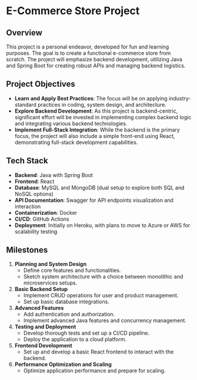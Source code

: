 # E-Commerce Store Project

## Overview
This project is a personal endeavor, developed for fun and learning purposes. The goal is to create a functional e-commerce store from scratch. The project will emphasize backend development, utilizing Java and Spring Boot for creating robust APIs and managing backend logistics.

## Project Objectives
- **Learn and Apply Best Practices**: The focus will be on applying industry-standard practices in coding, system design, and architecture.
- **Explore Backend Development**: As this project is backend-centric, significant effort will be invested in implementing complex backend logic and integrating various backend technologies.
- **Implement Full-Stack Integration**: While the backend is the primary focus, the project will also include a simple front-end using React, demonstrating full-stack development capabilities.

## Tech Stack
- **Backend**: Java with Spring Boot
- **Frontend**: React
- **Database**: MySQL and MongoDB (dual setup to explore both SQL and NoSQL options)
- **API Documentation**: Swagger for API endpoints visualization and interaction
- **Containerization**: Docker
- **CI/CD**: GitHub Actions
- **Deployment**: Initially on Heroku, with plans to move to Azure or AWS for scalability testing

## Milestones
1. **Planning and System Design**
    - Define core features and functionalities.
    - Sketch system architecture with a choice between monolithic and microservices setups.
2. **Basic Backend Setup**
    - Implement CRUD operations for user and product management.
    - Set up basic database integrations.
3. **Advanced Features**
    - Add authentication and authorization.
    - Implement advanced Java features and concurrency management.
4. **Testing and Deployment**
    - Develop thorough tests and set up a CI/CD pipeline.
    - Deploy the application to a cloud platform.
5. **Frontend Development**
    - Set up and develop a basic React frontend to interact with the backend.
6. **Performance Optimization and Scaling**
    - Optimize application performance and prepare for scaling.